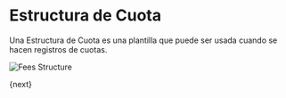 <!-- add-breadcrumbs -->
# Estructura de Cuota

Una Estructura de Cuota es una plantilla que puede ser usada cuando se hacen registros de cuotas.

<img class="screenshot" alt="Fees Structure" src="/docs/assets/img/education/fees/fee-structure.png">

{next}

